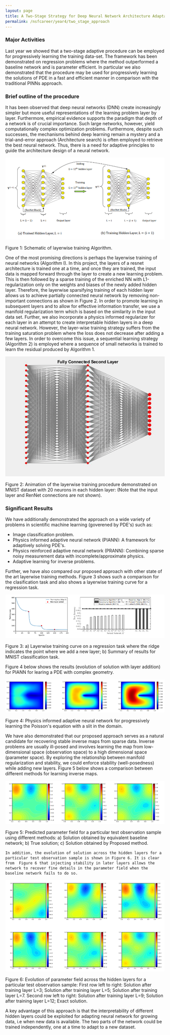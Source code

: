 ```yaml
---
layout: page
title: A Two-Stage Strategy for Deep Neural Network Architecture Adaptation
permalink: /nsfcareer/year4/two_stage_approach
---
```


### Major Activities
Last year we showed that a two-stage adaptive procedure can be employed for progressively learning the training data-set. The framework has been demonstrated on regression problems where the method outperformed a baseline network and is parameter efficient. In particular we also demonstrated that the procedure may be used for progressively learning the solutions of PDE in a fast and efficient manner in comparison with the traditional PINNs approach.


### Brief outline of the procedure
It has been observed that deep neural networks (DNN) create increasingly
simpler but more useful  representations  of the learning problem layer by layer. Furthermore, empirical
evidence supports the paradigm that depth of a network is of crucial
importance. Such large networks, however, yield
computationally complex optimization problems. Furthermore, despite
such successes, the mechanisms behind deep learning remain a mystery
and a trial-and-error approach (Architecture search) is often employed to retrieve the best
neural network.  Thus, there is a need for
adaptive principles to guide the architecture design of a neural network.

<p align="center">
<img src="/assets/figures/Krish/schematic.png">
<figcaption>Figure 1: Schematic of layerwise training Algorithm.</figcaption>
</p>



One of the most promising directions is perhaps the layerwise training of neural
networks (Algorithm I).  In this project, the layers of a resnet architecture is trained one at a time, and once they are trained, the input data is mapped forward through the layer to create a new learning problem.  This  is then
followed by a sparse training
of the enriched NN with L1-regularization only on the weights
and biases of the newly added hidden layer. Therefore, the layerwise sparsifying training of each hidden layer allows us to achieve partially connected neural network by removing non-important connections as shown in Figure 2. In order to promote learning in subsequent layers and to allow for effective information transfer, we use a manifold regularization term which is based on the similarity in the input data set. Further, we also incorporate a physics informed regularizer for each layer in an attempt to create interpretable hidden layers in a deep neural network. However, the layer-wise training strategy suffers from the training saturation problem where the loss does not decrease after adding a few layers. In order to overcome this issue, a sequential learning strategy (Algorithm 2) is employed
where a sequence of small networks is trained to learn the residual produced by Algorithm 1.  




<p align="center">
<img src="/assets/figures/Krish/layerwise_addition.gif">
<figcaption>Figure 2: Animation of the layerwise training procedure demonstrated on MNIST dataset with 20 neurons in each hidden layer: (Note that the input layer and RenNet connections are not shown).</figcaption>
</p>


### Significant Results

We have additionally demonstrated the approach on a wide variety of problems in scientific machine learning (goverened by PDE's) such as:

* Image classification problem.
* Physics informed adaptive neural network (PIANN): A framework for adaptively solving PDE's.
* Physics reinforced adaptive neural network (PRANN): Combining sparse noisy measurement data with incomplete/approximate physics.
* Adaptive learning for inverse problems.

Further, we have also compared our proposed approach with other state of the art layerwise training methods. Figure 3 shows such a comparison for the clasification task and also shows a layerwise training curve for a regression task.



<p align="center">
<img src="/assets/figures/Krish/summary.png">
<figcaption>Figure 3: a) Layerwise training curve on a regression task where the ridge indicates the point where we add a new layer; b) Summary of results for MNIST classification task.</figcaption>
</p>

Figure 4 below shows the results (evolution of solution with layer addition) for PIANN for learing a PDE with complex geometry.   


<p align="center">
<img src="/assets/figures/Krish/PIANN.png">
<figcaption>Figure 4: Physics informed adaptive neural network for progressively learning the Poisson's equation with a slit in the domain.</figcaption>
</p>

We have also demonstrated that our proposed approach serves as a natural candidate for recovering stable inverse maps from sparse data. Inverse problems are usually ill-posed and  involves learning the map from low-dimensional space (observation space) to a high dimensional space (parameter space). By exploring the relationship between manifold regularization and stability, we could enforce stability (well-posedness) while adding new layers. Figure 5 below shows a comparison between different methods for learning inverse maps.
 
<p align="center">
<img src="/assets/figures/Krish/inverse.png">
<figcaption>Figure 5: Predicted parameter field for a particular test observation sample using different methods: a) Solution obtained by equivalent baseline network; b) True solution; c)  Solution
obtained by Proposed method.</figcaption>
</p>
    

    In addition, the evolution of solution across the hidden layers for a particular test observation sample is shown in Figure 6. It is clear from  Figure 6 that injecting stability in later layers allows the network to recover fine details in the parameter field when the baseline network fails to do so. 


<p align="center">
<img src="/assets/figures/Krish/inverse_stability.png">
<figcaption>Figure 6: Evolution of parameter field across the hidden layers for a particular test observation sample: First row left to right: Solution after training layer L=3; Solution after training layer L=5; Solution after training layer L=7. Second row left to right: Solution after training layer L=9;  Solution after training layer L=12;  Exact solution. </figcaption>
</p>

A key advantage of this approach is that 
the interpretability of different hidden layers could be exploited for adapting neural network for growing data, i.e when new data is available.  The two parts of the network could be trained independently, one at a time to adapt to a new dataset. 
